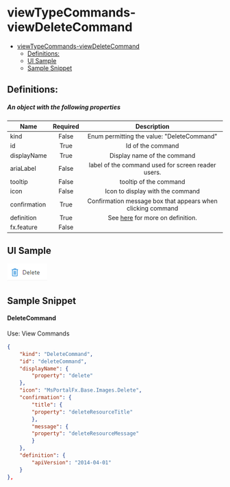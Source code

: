 <a name="viewtypecommands-viewdeletecommand"></a>
# viewTypeCommands-viewDeleteCommand
* [viewTypeCommands-viewDeleteCommand](#viewtypecommands-viewdeletecommand)
    * [Definitions:](#viewtypecommands-viewdeletecommand-definitions)
    * [UI Sample](#viewtypecommands-viewdeletecommand-ui-sample)
    * [Sample Snippet](#viewtypecommands-viewdeletecommand-sample-snippet)

<a name="viewtypecommands-viewdeletecommand-definitions"></a>
## Definitions:
<a name="viewtypecommands-viewdeletecommand-definitions-an-object-with-the-following-properties"></a>
##### An object with the following properties
| Name | Required | Description
| ---|:--:|:--:|
|kind|False|Enum permitting the value: "DeleteCommand"
|id|True|Id of the command
|displayName|True|Display name of the command
|ariaLabel|False|label of the command used for screen reader users.
|tooltip|False|tooltip of the command
|icon|False|Icon to display with the command
|confirmation|True|Confirmation message box that appears when clicking command
|definition|True|See [here](dx-viewDeleteCommand-properties-definition.md) for more on definition.
|fx.feature|False|
<a name="viewtypecommands-viewdeletecommand-ui-sample"></a>
## UI Sample
![alt-text](../media/dx/commands/viewDeleteCommand.png "viewDeleteCommand UI")  
<a name="viewtypecommands-viewdeletecommand-sample-snippet"></a>
## Sample Snippet
  
<a name="viewtypecommands-viewdeletecommand-sample-snippet-deletecommand"></a>
#### DeleteCommand

Use: View Commands

```json
{
    "kind": "DeleteCommand",
    "id": "deleteCommand",
    "displayName": {
        "property": "delete"
    },
    "icon": "MsPortalFx.Base.Images.Delete",
    "confirmation": {
        "title": {
        "property": "deleteResourceTitle"
        },
        "message": {
        "property": "deleteResourceMessage"
        }
    },
    "definition": {
        "apiVersion": "2014-04-01"
    }
},
```

